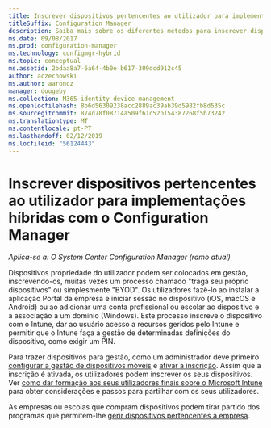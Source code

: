 ```yaml
---
title: Inscrever dispositivos pertencentes ao utilizador para implementações híbridas
titleSuffix: Configuration Manager
description: Saiba mais sobre os diferentes métodos para inscrever dispositivos pertencentes ao utilizador para implementações híbridas com o Configuration Manager.
ms.date: 09/08/2017
ms.prod: configuration-manager
ms.technology: configmgr-hybrid
ms.topic: conceptual
ms.assetid: 2bdaa8a7-6a64-4b0e-b617-309dcd912c45
author: aczechowski
ms.author: aaroncz
manager: dougeby
ms.collection: M365-identity-device-management
ms.openlocfilehash: 8b6d56309238acc2889ac39ab39d5982fb8d535c
ms.sourcegitcommit: 874d78f08714a509f61c52b154387268f5b73242
ms.translationtype: MT
ms.contentlocale: pt-PT
ms.lasthandoff: 02/12/2019
ms.locfileid: "56124443"
---
```

# <a name="enroll-user-owned-devices-for-hybrid-deployments-with-configuration-manager"></a>Inscrever dispositivos pertencentes ao utilizador para implementações híbridas com o Configuration Manager

*Aplica-se a: O System Center Configuration Manager (ramo atual)*

Dispositivos propriedade do utilizador podem ser colocados em gestão, inscrevendo-os, muitas vezes um processo chamado "traga seu próprio dispositivos" ou simplesmente "BYOD". Os utilizadores fazê-lo ao instalar a aplicação Portal da empresa e iniciar sessão no dispositivo (iOS, macOS e Android) ou ao adicionar uma conta profissional ou escolar ao dispositivo e a associação a um domínio (Windows). Este processo inscreve o dispositivo com o Intune, dar ao usuário acesso a recursos geridos pelo Intune e permitir que o Intune faça a gestão de determinadas definições do dispositivo, como exigir um PIN.

Para trazer dispositivos para gestão, como um administrador deve primeiro [configurar a gestão de dispositivos móveis](setup-hybrid-mdm.md) e [ativar a inscrição](enable-platform-enrollment.md). Assim que a inscrição é ativada, os utilizadores podem inscrever os seus dispositivos. Ver [como dar formação aos seus utilizadores finais sobre o Microsoft Intune](https://docs.microsoft.com/intune/end-user-educate) para obter considerações e passos para partilhar com os seus utilizadores.

As empresas ou escolas que compram dispositivos podem tirar partido dos programas que permitem-lhe [gerir dispositivos pertencentes à empresa](enroll-company-owned-devices.md).
